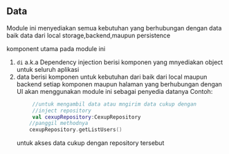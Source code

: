 ## Data
Module ini menyediakan semua kebutuhan yang berhubungan dengan data baik data dari local storage,backend,maupun persistence

komponent utama pada module ini
1. `di` a.k.a Dependency injection berisi komponen yang mnyediakan object untuk seluruh aplikasi
2. data berisi komponen untuk kebutuhan dari baik dari local maupun backend setiap komponen maupun halaman yang berhubungan dengan UI akan 
   menggunakan module ini sebagai penyedia datanya
   Contoh:
   ```kotlin
        //untuk mengambil data atau mngirim data cukup dengan
        //inject repository
        val cexupRepository:CexupRepository
       //panggil methodnya
       cexupRepository.getListUsers()
   ```
   untuk akses data cukup dengan repository tersebut